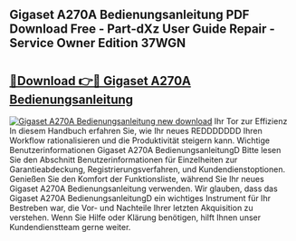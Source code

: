 ## Gigaset A270A Bedienungsanleitung PDF Download Free - Part-dXz User Guide Repair - Service Owner Edition 37WGN

# <h2><a href="http://df3zy4.blite.top/?on=Gigaset+A270A+Bedienungsanleitung">🔗Download 👉🔴 Gigaset A270A Bedienungsanleitung</a></h2>

[![Gigaset A270A Bedienungsanleitung new download](https://i.imgur.com/lujVjoI.png)](http://df3zy4.blite.top/?on=Gigaset+A270A+Bedienungsanleitung)
Ihr Tor zur Effizienz In diesem Handbuch erfahren Sie, wie Ihr neues REDDDDDDD Ihren Workflow rationalisieren und die Produktivität steigern kann. Wichtige Benutzerinformationen Gigaset A270A BedienungsanleitungD Bitte lesen Sie den Abschnitt Benutzerinformationen für Einzelheiten zur Garantieabdeckung, Registrierungsverfahren, und Kundendienstoptionen. Genießen Sie den Komfort der Funktionsliste, während Sie Ihr neues Gigaset A270A Bedienungsanleitung verwenden. Wir glauben, dass das Gigaset A270A BedienungsanleitungD ein wichtiges Instrument für Ihr Bestreben war, die Vor- und Nachteile Ihrer letzten Akquisition zu verstehen. Wenn Sie Hilfe oder Klärung benötigen, hilft Ihnen unser Kundendienstteam gerne weiter.
